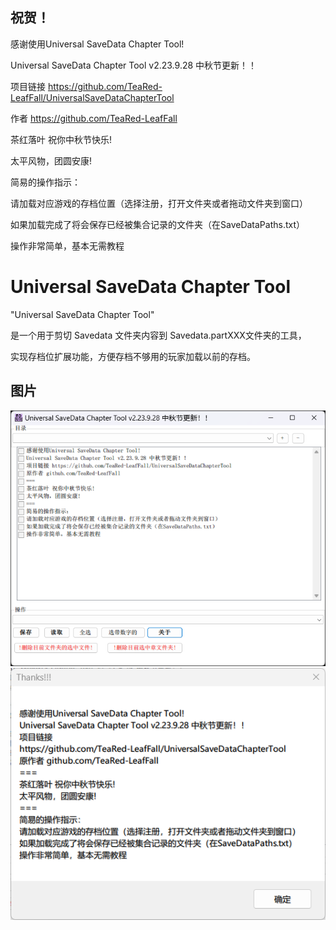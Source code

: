 ## 祝贺！
感谢使用Universal SaveData Chapter Tool!

Universal SaveData Chapter Tool v2.23.9.28 中秋节更新！！

项目链接 https://github.com/TeaRed-LeafFall/UniversalSaveDataChapterTool

作者 https://github.com/TeaRed-LeafFall

茶红落叶 祝你中秋节快乐!

太平风物，团圆安康!


简易的操作指示：

请加载对应游戏的存档位置（选择注册，打开文件夹或者拖动文件夹到窗口）

如果加载完成了将会保存已经被集合记录的文件夹（在SaveDataPaths.txt）

操作非常简单，基本无需教程

# Universal SaveData Chapter Tool
"Universal SaveData Chapter Tool" 

是一个用于剪切 Savedata 文件夹内容到 Savedata.partXXX文件夹的工具，

实现存档位扩展功能，方便存档不够用的玩家加载以前的存档。

## 图片
![](https://github.com/ADVN-Project/UniversalSaveDataChapterTool/blob/master/_UI.png)
![](https://github.com/ADVN-Project/UniversalSaveDataChapterTool/blob/master/_Help.png)

